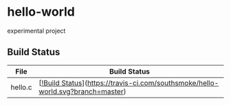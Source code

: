 # hello-world
experimental project

## Build Status

File|Build Status
---|---
hello.c|[[!Build Status](https://travis-ci.com/southsmoke/hello-world.svg?branch=master)](https://travis-ci.com/southsmoke/hello-world.svg?branch=master)
